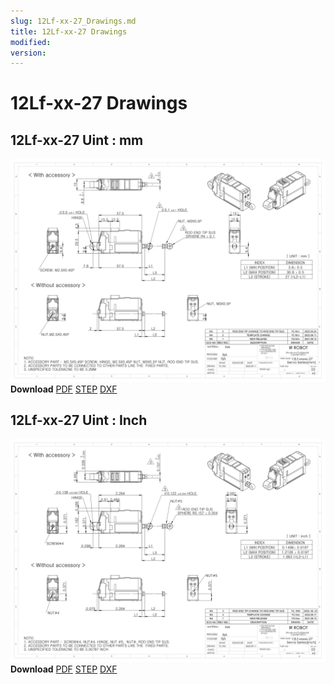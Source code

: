 ```yaml
---
slug: 12Lf-xx-27_Drawings.md
title: 12Lf-xx-27 Drawings
modified: 
version:
---
```

# 12Lf-xx-27 Drawings
## 12Lf-xx-27 Uint : mm
![12Lf-xxF-27 Drawing](./data/ENG-ver_12Lf-xxxxx-27-Servo-Series_mm_Rev03_20250523.png)  
**Download** <a  class="downloadbtn" href="./data/ENG-ver_12Lf-xxxxx-27-Servo-Series_mm_Rev03_20250523.pdf" download>PDF</a> <a   class="downloadbtn" href="./data/12Lf-xxxxx-27-Servo-Series_Rev03_20250523.step" download>STEP</a> <a    class="downloadbtn" href="./data/12Lf-xxxxx-27-Servo-Seriesmm_Rev03_20250523.DXF" download>DXF</a>
## 12Lf-xx-27 Uint : Inch
![12Lf-xxF-27 Drawing](./data/ENG-ver_12Lf-xxxxx-27-Servo-Series_inch_Rev03_20250523.png)  
**Download** <a  class="downloadbtn" href="./data/ENG-ver_12Lf-xxxxx-27-Servo-Series_inch_Rev03_20250523.pdf" download>PDF</a> <a  class="downloadbtn" href="./data/12Lf-xxxxx-27-Servo-Series_Rev03_20250523.step" download>STEP</a> <a  class="downloadbtn" href="./data/12Lf-xxxxx-27-Servo-Seriesinch_Rev03_20250523.DXF" download>DXF</a>